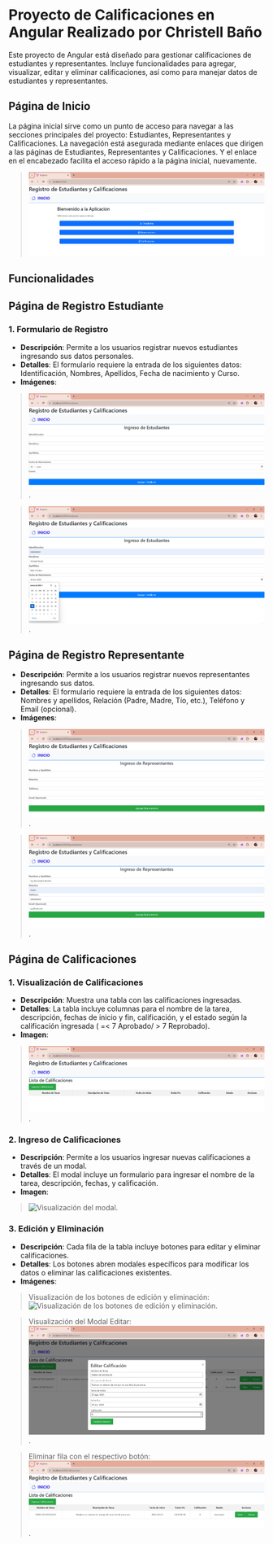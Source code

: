# Proyecto de Calificaciones en Angular Realizado por Christell Baño

Este proyecto de Angular está diseñado para gestionar calificaciones de estudiantes y representantes. Incluye funcionalidades para agregar, visualizar, editar y eliminar calificaciones, así como para manejar datos de estudiantes y representantes.

## Página de Inicio

La página inicial sirve como un punto de acceso para navegar a las secciones principales del proyecto: Estudiantes, Representantes y Calificaciones.
La navegación está asegurada mediante enlaces que dirigen a las páginas de Estudiantes, Representantes y Calificaciones.
Y el enlace en el encabezado facilita el acceso rápido a la página inicial, nuevamente. 

> ![Contenido Página Principal](https://github.com/ChrisBaCor/TareaEstudiantesBootcamp/blob/main/Desarrollo/registros/src/assets/images/pagdeinicio.png)

## Funcionalidades

## Página de Registro Estudiante

### 1. Formulario de Registro

- **Descripción**: Permite a los usuarios registrar nuevos estudiantes ingresando sus datos personales.
- **Detalles**: El formulario requiere la entrada de los siguientes datos: Identificación, Nombres, Apellidos, Fecha de nacimiento y Curso.
- **Imágenes**:
> ![FormEst](https://github.com/ChrisBaCor/TareaEstudiantesBootcamp/blob/main/Desarrollo/registros/src/assets/images/FormularioEstudiante.png). 

> ![IngresandoEst](https://github.com/ChrisBaCor/TareaEstudiantesBootcamp/blob/main/Desarrollo/registros/src/assets/images/IngresandoEstudiante.png).


## Página de Registro Representante

- **Descripción**: Permite a los usuarios registrar nuevos representantes ingresando sus datos.
- **Detalles**: El formulario requiere la entrada de los siguientes datos: Nombres y apellidos, Relación (Padre, Madre, Tío, etc.), Teléfono y Email (opcional).
- **Imágenes**:
> ![FormRep](https://github.com/ChrisBaCor/TareaEstudiantesBootcamp/blob/main/Desarrollo/registros/src/assets/images/FormularioRepresentante.png).

> ![IngresandoRep](https://github.com/ChrisBaCor/TareaEstudiantesBootcamp/blob/main/Desarrollo/registros/src/assets/images/IngresandoRepresentante.png).


## Página de Calificaciones

### 1. Visualización de Calificaciones

- **Descripción**: Muestra una tabla con las calificaciones ingresadas.
- **Detalles**: La tabla incluye columnas para el nombre de la tarea, descripción, fechas de inicio y fin, calificación, y el estado según la calificación ingresada ( =< 7 Aprobado/ > 7 Reprobado).
- **Imagen**:
> ![Tabla de Calificaciones Vacía](https://github.com/ChrisBaCor/TareaEstudiantesBootcamp/blob/main/Desarrollo/registros/src/assets/images/TabladeCalificacionesVacia.png).

### 2. Ingreso de Calificaciones

- **Descripción**: Permite a los usuarios ingresar nuevas calificaciones a través de un modal.
- **Detalles**: El modal incluye un formulario para ingresar el nombre de la tarea, descripción, fechas, y calificación.
- **Imagen**: 
> ![Visualización del modal](https://github.com/ChrisBaCor/TareaEstudiantesBootcamp/blob/main/Desarrollo/registros/src/assets/images/Visualizaci%C3%B3ndelModal.png).

### 3. Edición y Eliminación

- **Descripción**: Cada fila de la tabla incluye botones para editar y eliminar calificaciones.
- **Detalles**: Los botones abren modales específicos para modificar los datos o eliminar las calificaciones existentes.
- **Imágenes**:
> Visualización de los botones de edición y eliminación:
![Visualización de los botones de edición y eliminación](https://github.com/ChrisBaCor/TareaEstudiantesBootcamp/blob/main/Desarrollo/registros/src/assets/images/Visualizaci%C3%B3ndelosbotoneseditaryeliminar.png).

> Visualización del Modal Editar:
![Visualización del Modal Editar](https://github.com/ChrisBaCor/TareaEstudiantesBootcamp/blob/main/Desarrollo/registros/src/assets/images/Visualizaci%C3%B3ndelModaldeEditarCalificaci%C3%B3n.png).

> Eliminar fila con el respectivo botón:
![Eliminar fila con el respectivo botón](https://github.com/ChrisBaCor/TareaEstudiantesBootcamp/blob/main/Desarrollo/registros/src/assets/images/Eliminaci%C3%B3ndeunafilaconelbot%C3%B3neliminar.png).


